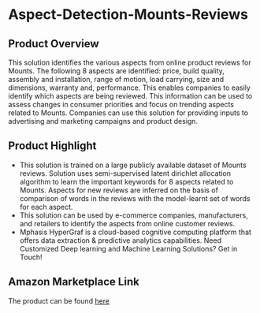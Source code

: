 # Aspect-Detection-Mounts-Reviews

## Product Overview

This solution identifies the various aspects from online product reviews for Mounts. The following 8 aspects are identified: price, build quality, assembly and installation, range of motion, load carrying, size and dimensions, warranty and, performance. This enables companies to easily identify which aspects are being reviewed. This information can be used to assess changes in consumer priorities and focus on trending aspects related to Mounts. Companies can use this solution for providing inputs to advertising and marketing campaigns and product design.


## Product Highlight

* This solution is trained on a large publicly available dataset of Mounts reviews. Solution uses semi-supervised latent dirichlet allocation algorithm to learn the important keywords for 8 aspects related to Mounts. Aspects for new reviews are inferred on the basis of comparison of words in the reviews with the model-learnt set of words for each aspect.
* This solution can be used by e-commerce companies, manufacturers, and retailers to identify the aspects from online customer reviews.
* Mphasis HyperGraf is a cloud-based cognitive computing platform that offers data extraction & predictive analytics capabilities. Need Customized Deep learning and Machine Learning Solutions? Get in Touch!

## Amazon Marketplace Link
The product can be found [here](https://aws.amazon.com/marketplace/)

